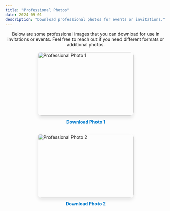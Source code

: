 ```yaml
---
title: "Professional Photos"
date: 2024-09-01
description: "Download professional photos for events or invitations."
---
```


<p style="text-align: center;">Below are some professional images that you can download for use in invitations or events. Feel free to reach out if you need different formats or additional photos.</p>

<div style="display: flex; flex-wrap: wrap; justify-content: center; gap: 20px;">
    <!-- Image 1 -->
    <div style="flex: 1 1 300px; max-width: 300px;">
        <img src="/images/research/r1.jpg" alt="Professional Photo 1" style="width: 100%; height: 200px; object-fit: cover; border-radius: 12px; box-shadow: 0px 6px 12px rgba(0, 0, 0, 0.1);">
        <p style="text-align: center; margin: 10px 0;">
            <a href="/images/research/r1.jpg" download style="color: #007acc; text-decoration: none; font-weight: bold;">Download Photo 1</a>
        </p>
    </div>
    <!-- Image 2 -->
    <div style="flex: 1 1 300px; max-width: 300px;">
        <img src="/images/research/r2.jpg" alt="Professional Photo 2" style="width: 100%; height: 200px; object-fit: cover; border-radius: 12px; box-shadow: 0px 6px 12px rgba(0, 0, 0, 0.1);">
        <p style="text-align: center; margin: 10px 0;">
            <a href="/images/research/r2.jpg" download style="color: #007acc; text-decoration: none; font-weight: bold;">Download Photo 2</a>
        </p>
    </div>
</div>
